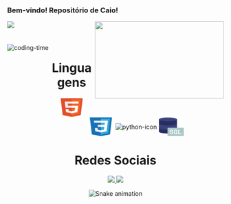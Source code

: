 ### Bem-vindo! Repositório de Caio!
<div>
  
  <img  height="180em" src="https://github-readme-stats.vercel.app/api?username=Caiopertav&show_icons=true&theme=react&include_all_commits=true&count_private=true"/>
  <img align="right" width="300em" height="180em" src="https://github-readme-stats.vercel.app/api/top-langs/?username=Caiopertav&layout=compact&langs_count=16&theme=react"/>
</div>
<br>

<div  align="center"> 
  <div style="display: inline_block"><br>
    <img align="left" height="250" alt="coding-time" src="code.gif">
    <h1 align="center">Linguagens</h1>
    <img align="center" height="45" width="60" alt="html-icon" src="https://raw.githubusercontent.com/devicons/devicon/master/icons/html5/html5-original.svg">
    <img align="center" height="45" width="60" alt="css-icon" src="https://raw.githubusercontent.com/devicons/devicon/master/icons/css3/css3-original.svg">
    <img align="center" height="45" width="60" alt="python-icon" src="https://cdn.jsdelivr.net/gh/devicons/devicon/icons/python/python-original-wordmark.svg">
    <img align="center" height="45" width="60" alt="python-icon" src="img/servidor-sql.png">
   </div>
    
  
  <h1 align="center">Redes Sociais</h1>
    <a href = "mailto: caio_cpertav@poli.ufrj.br">
      <img  src="https://img.shields.io/badge/Gmail-D14836?style=for-the-badge&logo=gmail&logoColor=white">
    </a>
    <a href = "https://www.linkedin.com/in/luigi-gottardello-fonseca-44651a205/">
      <img  src="https://img.shields.io/badge/LinkedIn-0077B5?style=for-the-badge&logo=linkedin&logoColor=white">
    </a>
    
  
![Snake animation](https://github.com/LuigiGF/LuigiGF/blob/output/github-contribution-grid-snake.svg)
